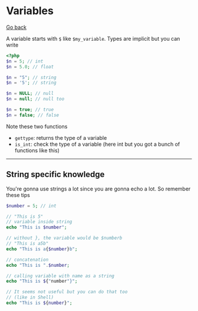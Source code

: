 # Variables

[Go back](../../../../../_kmp/_archives/info/very_old/php)

A variable starts with ```$``` like `$my_variable`.
Types are implicit but you can write

```php
<?php
$n = 5; // int
$n = 5.0; // float

$n = "5"; // string
$n = '5'; // string

$n = NULL; // null
$n = null; // null too

$n = true; // true
$n = false; // false
```

Note these two functions

* ``gettype``: returns the type of a variable
* ``is_int``: check the type of a variable
  (here int but you got a bunch of functions like this)

<hr class="sr">

## String specific knowledge

You're gonna use strings a lot since you are gonna echo
a lot. So remember these tips

```php
$number = 5; // int

// "This is 5"
// variable inside string
echo "This is $number";

// without }, the variable would be $numberb
// "This is a5b"
echo "This is a{$number}b"; 

// concatenation
echo "This is ".$number;

// calling variable with name as a string
echo "This is ${"number"}";

// It seems not useful but you can do that too
// (like in Shell)
echo "This is ${number}";
```